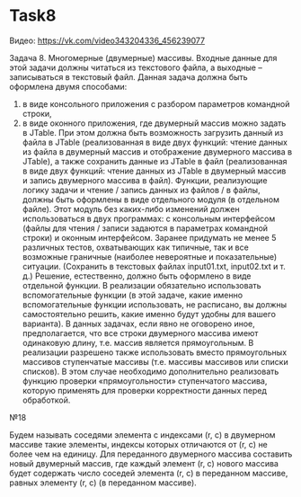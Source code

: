 # Task8

Видео: https://vk.com/video343204336_456239077

Задача 8. Многомерные (двумерные) массивы. 
Входные данные для этой задачи должны читаться из текстового файла, а выходные – записываться в текстовый файл. Данная задача должна быть оформлена двумя способами:

1) в виде консольного приложения с разбором параметров командной строки,
2) в виде оконного приложения, где двумерный массив можно задать в JTable. При этом должна быть возможность загрузить данный из файла в JTable (реализованная в виде двух функций: чтение данных из файла в двумерный массив и отображение двумерного массива в JTable), а также сохранить данные из JTable в файл (реализованная в виде двух функций: чтение данных из JTable в двумерный массив и запись двумерного массива в файл). Функции, реализующие логику задачи и чтение / запись данных из файлов / в файлы, должны быть оформлены в виде отдельного модуля (в отдельном файле). Этот модуль без каких-либо изменений должен использоваться в двух программах: с консольным интерфейсом (файлы для чтения / записи задаются в параметрах командной строки) и оконным интерфейсом. Заранее придумать не менее 5 различных тестов, охватывающих как типичные, так и все возможные граничные (наиболее невероятные и показательные) ситуации. (Сохранить в текстовых файлах input01.txt, input02.txt и т. д.) Решение, естественно, должно быть оформлено в виде отдельной функции. В реализации обязательно использовать вспомогательные функции (в этой задаче, какие именно вспомогательные функции использовать, не расписано, вы должны самостоятельно решить, какие именно будут удобны для вашего варианта). В данных задачах, если явно не оговорено иное, предполагается, что все строки двумерного массива имеют одинаковую длину, т.е. массив является прямоугольным. В реализации разрешено также использовать вместо прямоугольных массивов ступенчатые массивы (т.е. массивы массивов или списки списков). В этом случае необходимо дополнительно реализовать функцию проверки «прямоугольности» ступенчатого массива, которую применять для проверки корректности данных перед обработкой.

№18

Будем называть соседями элемента с индексами (r, c) в двумерном массиве такие элементы, индексы которых отличаются от (r, c) не более чем на единицу. Для  переданного двумерного массива составить новый двумерный массив, где каждый элемент (r, c) нового массива будет содержать число соседей элемента (r, c) в переданном массиве, равных элементу (r, c) (в переданном массиве).
